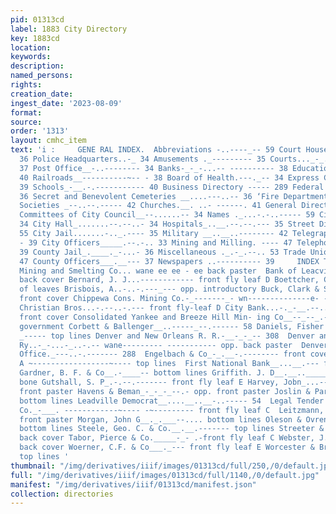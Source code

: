 ```yaml
---
pid: 01313cd
label: 1883 City Directory
key: 1883cd
location: 
keywords: 
description: 
named_persons: 
rights: 
creation_date: 
ingest_date: '2023-08-09'
format: 
source: 
order: '1313'
layout: cmhc_item
text: 'i :     GENE RAL INDEX.  Abbreviations -..----_-- 59 Court House..._--------
  36 Police Headquarters..-_ 34 Amusements ._--------- 35 Courts..._-_....--------
  37 Post Office__-..-------- 34 Banks-_-_-...-- ---------- 38 Educational _._..-------
  40 Railroads__----------~-- - 38 Board of Health.---._-- 34 Express Companies-..__
  39 Schools_-__.-.----------- 40 Business Directory ----- 289 Federal Officers_-.-----
  36 Secret and Benevolent Cemeteries __....---..-- 36 ‘Fire Department----_--- 35
  Societies _--..--.----- 42 Churches.__. ..- ------. 41 General Directory of Standing
  Committees of City Council__--......-- 34 Names ._...-.-..----- 59 City Council__..--__--
  34 City Hall_.......--.--..- 34 Hospitals_..__.--.--.--- 35 Street Directory.--.----
  55 City Jail.......-.._.---- 35 Military __..__..-------- 42 Telegraph Companies.
  - 39 City Officers_____.--.-.. 33 Mining and Milling. ---- 47 Telephone Companies.-_
  39 County Jail_.____._-...- 36 Miscellaneous ._.-_.--.. 53 Trade Unions.__.__..-_--
  47 County Officers___.__--- 37 Newspapers ..---------- 39     INDEX TO ADVERTISEMENTS.  American
  Mining and Smelting Co... wane ee ee - ee back paster  Bank of Leacville-__....--.--.--
  back cover Bernard, J. J...------------ front fly leaf D Boettcher, C.._..-_....-------edge
  of leaves Brisbois, A..-..-.---_--- opp. introductory Buck, Clark & Steel___._-.--_---
  front cover Chippewa Cons. Mining Co.-_-------_- wn--------------e- --Opp city government
  Christian Bros...-.--..-.--- front fly-leaf D City Bank...-._-__.--..-.-_.-----
  front cover Consolidated Yankee and Breeze Hill Min- ing Co__--_--_.---- opp. city
  government Corbett & Ballenger__..-----_--.------ 58 Daniels, Fisher & Smith...
  _----- top lines Denver and New Orleans R. R.-__-_-_-- 308  Denver and Rio Grande
  Ry..-_-...-_..-.-- wane--------- ----------- opp. back paster  Denver Directory
  Office._---..-.------- 288  Engelbach & Co_-_.__-.-------- front cover  Falkenau,
  A ~-----------------~---- top lines  First National Bank__...__.--- front cover
  Gardner, B. F. & Co__.-____-- bottom lines Griffith. J. D__.__..____________- back
  bone Gutshall, S. P_.-.--.------- front fly leaf E Harvey, Jobn_...----.---------
  front paster Havens & Beman_-_-_-_--.- opp. front paster Joslin & Park. ._--..----.___-
  bottom lines Leadville Democrat__....__..__-..----- 54  Legal Tender Cons. Mining
  Co._-___. ------------~---- -~--------- front fly leaf C  Leitzmann, Charles, .---_.._.-
  front paster Morgan, John G__._.___--.... bottom lines Oleson & Ovren__.__--__-___.
  bottom lines Steele, Geo. C. & Co.__.__.------- top lines Streeter & Lee______.._-_-.-..---
  back cover Tabor, Pierce & Co._____-_- .-front fly leaf C Webster, J. W. & Co______------
  back cover Woerner, C.F. & Co___._--- front fly leaf E Worcester & Brown.__.__-..------
  top lines '
thumbnail: "/img/derivatives/iiif/images/01313cd/full/250,/0/default.jpg"
full: "/img/derivatives/iiif/images/01313cd/full/1140,/0/default.jpg"
manifest: "/img/derivatives/iiif/01313cd/manifest.json"
collection: directories
---
```


